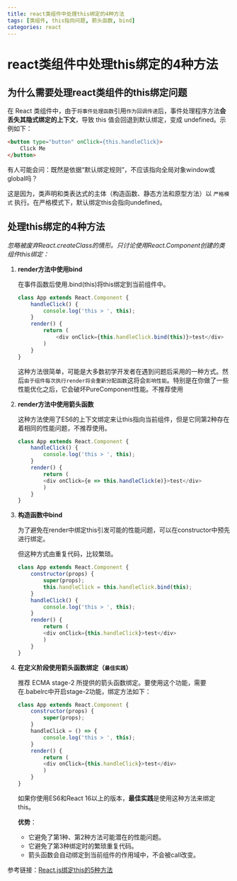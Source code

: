 ```yaml
---
title: react类组件中处理this绑定的4种方法
tags: [类组件, this指向问题, 箭头函数, bind]
categories: react
---
```


# react类组件中处理this绑定的4种方法

## 为什么需要处理react类组件的this绑定问题

在 React 类组件中，由于`将事件处理函数`引用`作为回调传递`后，事件处理程序方法**会丢失其隐式绑定的上下文**，导致 this 值会回退到默认绑定，变成 undefined。示例如下：
```html
<button type="button" onClick={this.handleClick}>
    Click Me
</button>
```
有人可能会问：既然是依据“默认绑定规则”，不应该指向全局对象window或global吗？

这是因为，类声明和类表达式的主体（构造函数、静态方法和原型方法）以 `严格模式` 执行。在严格模式下，默认绑定this会指向undefined。

## 处理this绑定的4种方法

*忽略被废弃React.createClass的情形。只讨论使用React.Component创建的类组件this绑定：*

1. **render方法中使用bind**

    在事件函数后使用.bind(this)将this绑定到当前组件中。
    ```js
    class App extends React.Component {
        handleClick() {
            console.log('this > ', this);
        }
        render() {
            return (
                <div onClick={this.handleClick.bind(this)}>test</div>
            )
        }
    }
    ```
    这种方法很简单，可能是大多数初学开发者在遇到问题后采用的一种方式。然后`由于组件每次执行render将会重新分配函数`这将会`影响性能`。特别是在你做了一些性能优化之后，它会破坏PureComponent性能。不推荐使用

2. **render方法中使用箭头函数**

    这种方法使用了ES6的上下文绑定来让this指向当前组件，但是它同第2种存在着相同的性能问题，不推荐使用。
    ```js
    class App extends React.Component {
        handleClick() {
            console.log('this > ', this);
        }
        render() {
            return (
            <div onClick={e => this.handleClick(e)}>test</div>
            )
        }
    }
    ```

3. **构造函数中bind**

    为了避免在render中绑定this引发可能的性能问题，可以在constructor中预先进行绑定。

    但这种方式由重复代码，比较繁琐。
    ```js
    class App extends React.Component {
        constructor(props) {
            super(props);
            this.handleClick = this.handleClick.bind(this);
        }
        handleClick() {
            console.log('this > ', this);
        }
        render() {
            return (
            <div onClick={this.handleClick}>test</div>
            )
        }
    }
    ```

4. **在定义阶段使用箭头函数绑定（`最佳实践`）**

    推荐 ECMA stage-2 所提供的箭头函数绑定。要使用这个功能，需要在.babelrc中开启stage-2功能，绑定方法如下：
    ```js
    class App extends React.Component {
        constructor(props) {
            super(props);
        }
        handleClick = () => {
            console.log('this > ', this);
        }
        render() {
            return (
            <div onClick={this.handleClick}>test</div>
            )
        }
    }
    ```
    如果你使用ES6和React 16以上的版本，**最佳实践**是使用这种方法来绑定this。

    **优势**：
    - 它避免了第1种、第2种方法可能潜在的性能问题。
    - 它避免了第3种绑定时的繁琐重复代码。
    - 箭头函数会自动绑定到当前组件的作用域中，不会被call改变。


参考链接：[React.js绑定this的5种方法](https://juejin.im/post/5b13c3a16fb9a01e75462a64)
